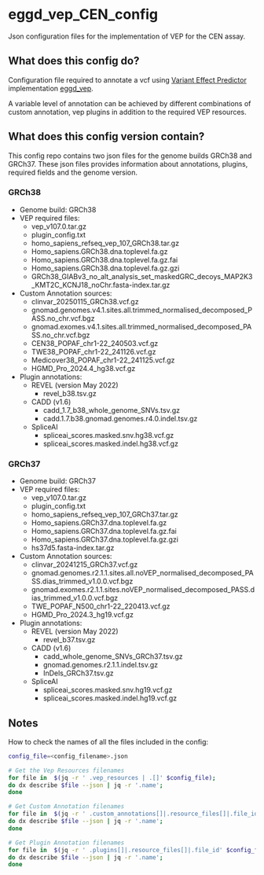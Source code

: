 # eggd_vep_CEN_config

Json configuration files for the implementation of VEP for the CEN assay.

## What does this config do?

Configuration file required to annotate a vcf using [Variant Effect Predictor](https://github.com/Ensembl/ensembl-vep) implementation [eggd_vep](https://github.com/eastgenomics/eggd_vep).

A variable level of annotation can be achieved by different combinations of custom annotation, vep plugins in addition to the required VEP resources.

## What does this config version contain?

This config repo contains two json files for the genome builds GRCh38 and GRCh37.
These json files provides information about annotations, plugins, required fields and the genome version.

### GRCh38

* Genome build: GRCh38
* VEP required files:
  * vep_v107.0.tar.gz
  * plugin_config.txt
  * homo_sapiens_refseq_vep_107_GRCh38.tar.gz
  * Homo_sapiens.GRCh38.dna.toplevel.fa.gz
  * Homo_sapiens.GRCh38.dna.toplevel.fa.gz.fai
  * Homo_sapiens.GRCh38.dna.toplevel.fa.gz.gzi
  * GRCh38_GIABv3_no_alt_analysis_set_maskedGRC_decoys_MAP2K3_KMT2C_KCNJ18_noChr.fasta-index.tar.gz
* Custom Annotation sources:
  * clinvar_20250115_GRCh38.vcf.gz
  * gnomad.genomes.v4.1.sites.all.trimmed_normalised_decomposed_PASS.no_chr.vcf.bgz
  * gnomad.exomes.v4.1.sites.all.trimmed_normalised_decomposed_PASS.no_chr.vcf.bgz
  * CEN38_POPAF_chr1-22_240503.vcf.gz
  * TWE38_POPAF_chr1-22_241126.vcf.gz
  * Medicover38_POPAF_chr1-22_241125.vcf.gz
  * HGMD_Pro_2024.4_hg38.vcf.gz
* Plugin annotations:
  * REVEL (version May 2022)
    * revel_b38.tsv.gz
  * CADD (v1.6)
    * cadd_1.7_b38_whole_genome_SNVs.tsv.gz
    * cadd.1.7.b38.gnomad.genomes.r4.0.indel.tsv.gz
  * SpliceAI
    * spliceai_scores.masked.snv.hg38.vcf.gz
    * spliceai_scores.masked.indel.hg38.vcf.gz


### GRCh37

* Genome build: GRCh37
* VEP required files:
  * vep_v107.0.tar.gz
  * plugin_config.txt
  * homo_sapiens_refseq_vep_107_GRCh37.tar.gz
  * Homo_sapiens.GRCh37.dna.toplevel.fa.gz
  * Homo_sapiens.GRCh37.dna.toplevel.fa.gz.fai
  * Homo_sapiens.GRCh37.dna.toplevel.fa.gz.gzi
  * hs37d5.fasta-index.tar.gz
* Custom Annotation sources:
  * clinvar_20241215_GRCh37.vcf.gz
  * gnomad.genomes.r2.1.1.sites.all.noVEP_normalised_decomposed_PASS.dias_trimmed_v1.0.0.vcf.bgz
  * gnomad.exomes.r2.1.1.sites.noVEP_normalised_decomposed_PASS.dias_trimmed_v1.0.0.vcf.bgz
  * TWE_POPAF_N500_chr1-22_220413.vcf.gz
  * HGMD_Pro_2024.3_hg19.vcf.gz
* Plugin annotations:
  * REVEL (version May 2022)
    * revel_b37.tsv.gz
  * CADD (v1.6)
    * cadd_whole_genome_SNVs_GRCh37.tsv.gz
    * gnomad.genomes.r2.1.1.indel.tsv.gz
    * InDels_GRCh37.tsv.gz
  * SpliceAI
    * spliceai_scores.masked.snv.hg19.vcf.gz
    * spliceai_scores.masked.indel.hg19.vcf.gz

## Notes

  How to check the names of all the files included in the config:

```bash
config_file=<config_filename>.json

# Get the Vep Resources filenames
for file in  $(jq -r ' .vep_resources | .[]' $config_file);
do dx describe $file --json | jq -r '.name';
done

# Get Custom Annotation filenames
for file in  $(jq -r ' .custom_annotations[]|.resource_files[]|.file_id' $config_file);
do dx describe $file --json | jq -r '.name';
done

# Get Plugin Annotation filenames
for file in  $(jq -r ' .plugins[]|.resource_files[]|.file_id' $config_file);
do dx describe $file --json | jq -r '.name';
done

```
